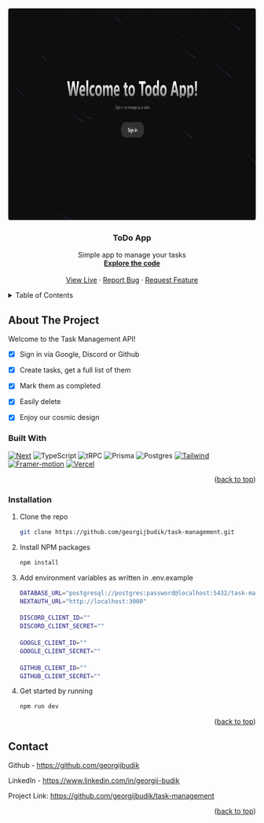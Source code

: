 
<a name="readme-top"></a>

<br />
<div align="center">
  <a href="https://github.com/georgijbudik/ape-nft">
    <img src="/public/images/og-image.png" alt="OG image" width="900" height="430">
  </a>

  <h3 align="center">ToDo App</h3>

  <p align="center">
    Simple app to manage your tasks
    <br />
    <a href="https://github.com/georgijbudik/task-management"><strong>Explore the code</strong></a>
    <br />
    <br />
    <a href="https://task-management-one-xi.vercel.app/">View Live</a>
    ·
    <a href="https://github.com/georgijbudik/task-management/issues">Report Bug</a>
    ·
    <a href="https://github.com/georgijbudik/task-management/issues">Request Feature</a>
  </p>
</div>



<!-- TABLE OF CONTENTS -->
<details>
  <summary>Table of Contents</summary>
  <ol>
    <li>
      <a href="#about-the-project">About The Project</a>
      <ul>
        <li><a href="#built-with">Built With</a></li>
      </ul>
    </li>
    <li><a href="#roadmap">Roadmap</a></li>
    <li><a href="#contact">Contact</a></li>
  </ol>
</details>


<!-- ABOUT THE PROJECT -->
## About The Project

Welcome to the Task Management API!

- [x] Sign in via Google, Discord or Github
- [x] Create tasks, get a full list of them
- [x] Mark them as completed
- [x] Easily delete 
- [x] Enjoy our cosmic design


### Built With

[![Next][Next.js]][Next-url]
![TypeScript](https://img.shields.io/badge/typescript-%23007ACC.svg?style=for-the-badge&logo=typescript&logoColor=white)
![tRPC](https://img.shields.io/badge/tRPC-%232596BE.svg?style=for-the-badge&logo=tRPC&logoColor=white)
![Prisma](https://img.shields.io/badge/Prisma-3982CE?style=for-the-badge&logo=Prisma&logoColor=white)
![Postgres](https://img.shields.io/badge/postgres-%23316192.svg?style=for-the-badge&logo=postgresql&logoColor=white)
[![Tailwind][Tailwind-css]][Tailwind-url]
[![Framer-motion][Framer-motion]][Framer-motion-url]
[![Vercel][Vercel]][Vercel-url]


<p align="right">(<a href="#readme-top">back to top</a>)</p>


### Installation

1. Clone the repo
   
   ```sh
   git clone https://github.com/georgijbudik/task-management.git
   ```
3. Install NPM packages
   
   ```sh
   npm install
   ```
5. Add environment variables as written in .env.example
   
   ```sh
   DATABASE_URL="postgresql://postgres:password@localhost:5432/task-management"
   NEXTAUTH_URL="http://localhost:3000"
   
   DISCORD_CLIENT_ID=""
   DISCORD_CLIENT_SECRET=""
   
   GOOGLE_CLIENT_ID=""
   GOOGLE_CLIENT_SECRET=""
   
   GITHUB_CLIENT_ID=""
   GITHUB_CLIENT_SECRET=""
   ```
4. Get started by running
   
   ```sh
   npm run dev
   ```

<p align="right">(<a href="#readme-top">back to top</a>)</p>


<!-- CONTACT -->
## Contact

Github - https://github.com/georgijbudik

LinkedIn - https://www.linkedin.com/in/georgii-budik

Project Link: https://github.com/georgijbudik/task-management

<p align="right">(<a href="#readme-top">back to top</a>)</p>


[Next.js]: https://img.shields.io/badge/next.js-000000?style=for-the-badge&logo=nextdotjs&logoColor=white
[Next-url]: https://nextjs.org/
[Tailwind-css]: https://img.shields.io/badge/Tailwind_CSS-38B2AC?style=for-the-badge&logo=tailwind-css&logoColor=white
[Tailwind-url]: https://tailwindcss.com/
[Framer-motion]: https://img.shields.io/badge/Framer-black?style=for-the-badge&logo=framer&logoColor=blue
[Framer-motion-url]: https://www.framer.com/motion/
[Vercel]: https://img.shields.io/badge/Vercel-000000?style=for-the-badge&logo=vercel&logoColor=white
[Vercel-url]: https://vercel.com/
